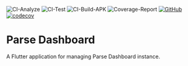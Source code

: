 ![CI-Analyze](https://github.com/alann-maulana/parse_dashboard/workflows/Analyze/badge.svg)
![CI-Test](https://github.com/alann-maulana/parse_dashboard/workflows/Test/badge.svg)
![CI-Build-APK](https://github.com/alann-maulana/parse_dashboard/workflows/Build-APK/badge.svg)
![Coverage-Report](https://github.com/alann-maulana/parse_dashboard/workflows/Coverage/badge.svg)
[![GitHub](https://img.shields.io/github/license/alann-maulana/parse_dashboard?color=%233E7EBC)](https://github.com/alann-maulana/parse_dashboard/blob/master/LICENSE)
[![codecov](https://codecov.io/gh/alann-maulana/parse_dashboard/branch/master/graph/badge.svg)](https://codecov.io/gh/alann-maulana/parse_dashboard)

# Parse Dashboard

A Flutter application for managing Parse Dashboard instance.
